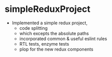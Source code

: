 # simpleReduxProject
* Implemented a simple redux project, 
   * code splitting
   * which excepts the absolute paths
   * incorporated common & useful eslint rules
   * RTL tests, enzyme tests
   * plop for the new redux components
